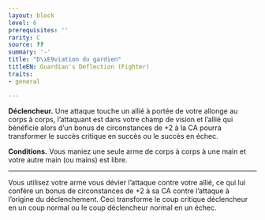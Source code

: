 ```yaml
---
layout: block
level: 6
prerequisites: ''
rarity: C
source: ??
summary: '-'
title: "D\xE9viation du gardien"
titleEN: Guardian's Deflection (Fighter)
traits:
- general

---
```


<p><strong>Déclencheur.</strong> Une attaque touche un allié à portée de votre allonge au corps à corps, l’attaquant est dans votre champ de vision et l’allié qui bénéficie alors d’un bonus de circonstances de +2 à la CA pourra transformer le succès critique en succès ou le succès en échec.</p>
<p><strong>Conditions.</strong> Vous maniez une seule arme de corps à corps à une main et votre autre main (ou mains) est libre.</p>
<hr>
<p>Vous utilisez votre arme vous dévier l’attaque contre votre allié, ce qui lui confère un bonus de circonstances de +2 à sa CA contre l’attaque à l’origine du déclenchement. Ceci transforme le coup critique déclencheur en un coup normal ou le coup déclencheur normal en un échec.</p>